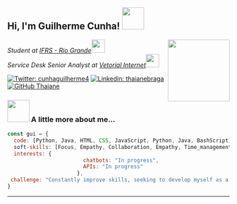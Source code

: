 <h2> Hi, I'm Guilherme Cunha! <img src="https://media.giphy.com/media/eMDwKKF38phaYiIDRr/giphy.gif" width="50"></h2>
<img align='right' src="https://media.giphy.com/media/5ndklThG9vUUdTmgMn/giphy.gif" width="140">
<p><em>Student at <a href="https://ifrs.edu.br/riogrande/">IFRS - Rio Grande</a><img src="https://media.giphy.com/media/fYSnHlufseco8Fh93Z/giphy.gif" width="30"></br>Service Desk Senior Analyst at <a href="https://vetorial.net/">Vetorial Internet</a><img src="https://media.giphy.com/media/WUlplcMpOCEmTGBtBW/giphy.gif" width="30"> 
</em></p>

[![Twitter: cunhaguilherme4](https://img.shields.io/twitter/follow/cunhaguilherme4?style=social)](https://twitter.com/cunhaguilherme4)
[![Linkedin: thaianebraga](https://img.shields.io/badge/-guilhermercunha-blue?style=flat-square&logo=Linkedin&logoColor=white&link=https://www.linkedin.com/in/guilhermercunha/)](https://www.linkedin.com/in/guilhermercunha)
[![GitHub Thaiane](https://img.shields.io/github/followers/guilhermefmk?label=follow&style=social)](https://github.com/guilhermefmk)


### <img src="https://media.giphy.com/media/UelA611ViOheThD6vb/giphy.gif" width="50"> A little more about me...  

```javascript
const gui = {
  code: [Python, Java, HTML, CSS, JavaScript, Python, Java, BashScript],
  soft-skills: [Focus, Empathy, Collaboration, Empathy, Time_management, Common_sense],
  interests: {
                        chatbots: "In progress",
                        APIs: "In progress"
                      },
 challenge: "Constantly improve skills, seeking to develop myself as a software engineer"
}
```
---

